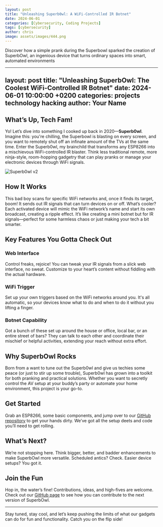 ```yaml
---
layout: post
title: "Unleashing Superb0wl: A WiFi-Controlled IR Botnet"
date: 2024-06-01
categories: [Cybersecurity, Coding Projects]
tags: [cybersecurity]
author: chris
image: assets/images/444.png 
---
```


Discover how a simple prank during the Superbowl sparked the creation of SuperbOwl, an ingenious device that turns ordinary spaces into smart, automated environments

---
layout: post
title:  "Unleashing SuperbOwl: The Coolest WiFi-Controlled IR Botnet"
date:   2024-06-01 10:00:00 +0200
categories: projects technology hacking
author: Your Name
---

## What’s Up, Tech Fam!

Yo! Let’s dive into something I cooked up back in 2020—**Superb0wl**. Imagine this: you're chilling, the Superbowl is blasting on every screen, and you  want to remotely shut off an infinate amount of the TVs at the same time. Enter the Superb0wl, my brainchild that transforms any ESP8266 into a mischievous WiFi-controlled IR blaster. Think less traditional remote, more ninja-style, room-hopping gadgetry that can play pranks or manage your electronic devices through WiFi signals. 

![Superb0wl v2](https://github.com/ECTO-1A/SuperbOwl/assets/112792126/cce06009-27d2-444e-85f1-74ca5c52370e)

## How It Works

This bad boy scans for specific WiFi networks and, once it finds its target, boom! It sends out IR signals that can turn devices on or off. What’s cooler? Each activated device will mimic the WiFi network’s name and start its own broadcast, creating a ripple effect. It’s like creating a mini botnet but for IR signals—perfect for some harmless chaos or just making your tech a bit smarter.

## Key Features You Gotta Check Out

### Web Interface
Control freaks, rejoice! You can tweak your IR signals from a slick web interface, no sweat. Customize to your heart’s content without fiddling with the actual hardware.

### WiFi Trigger
Set up your own triggers based on the WiFi networks around you. It's all automatic, so your devices know what to do and when to do it without you lifting a finger.

### Botnet Capability
Got a bunch of these set up around the house or office, local bar, or an entire street of bars? They can talk to each other and coordinate their mischief or helpful activities, extending your reach without extra effort.

## Why SuperbOwl Rocks

Born from a want to tune out the Superb0wl and give us techies some peace (or just to stir up some trouble), Superb0wl has grown into a toolkit for both pranking and practical solutions. Whether you want to secretly control the AV setup at your buddy’s party or automate your home environment, this project is your go-to.

## Get Started

Grab an ESP8266, some basic components, and jump over to our [GitHub repository](https://github.com/ECTO-1A/SuperbOwl) to get your hands dirty. We’ve got all the setup deets and code you’ll need to get rolling.

## What’s Next?

We’re not stopping here. Think bigger, better, and badder enhancements to make SuperbOwl more versatile. Scheduled antics? Check. Easier device setups? You got it.

## Join the Fun

Hop in, the water’s fine! Contributions, ideas, and high-fives are welcome. Check out our [GitHub page](https://github.com/ECTO-1A/SuperbOwl) to see how you can contribute to the next version of SuperbOwl.

---

Stay tuned, stay cool, and let’s keep pushing the limits of what our gadgets can do for fun and functionality. Catch you on the flip side!
